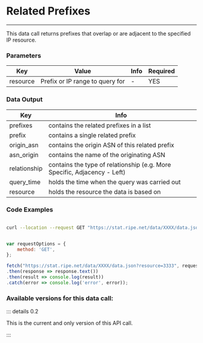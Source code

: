 # Related Prefixes
----------------

This data call returns prefixes that overlap or are adjacent to the specified IP resource.

<RestRepl :baseUrl="`/data/`+$page.relativePath.split('/')[1].split('.md')[0]+`/data.json`" method="GET" :searchParams="{ resource:'140.78.0.0/16'}"/>

### Parameters

| Key | Value | Info | Required |
| --- | --- | --- | --- |
| resource | Prefix or IP range to query for | -   | YES |

### Data Output

| Key | Info |
| --- | --- |
| prefixes | contains the related prefixes in a list |
| prefix | contains a single related prefix |
| origin_asn | contains the origin ASN of this related prefix |
| asn_origin | contains the name of the originating ASN |
| relationship | contains the type of relationship (e.g. More Specific, Adjacency - Left) |
| query_time | holds the time when the query was carried out |
| resource | holds the resource the data is based on |

### Code Examples
<CodeGroup>
<CodeGroupItem title="cURL">

```bash

curl --location --request GET "https://stat.ripe.net/data/XXXX/data.json?resource=3333"


```

</CodeGroupItem>

<CodeGroupItem title="JS">

```js

var requestOptions = {
	method: 'GET',
};

fetch("https://stat.ripe.net/data/XXXX/data.json?resource=3333", requestOptions)
.then(response => response.text())
.then(result => console.log(result))
.catch(error => console.log('error', error));


```

</CodeGroupItem>
</CodeGroup>

### Available versions for this data call:

::: details 0.2

This is the current and only version of this API call.

:::